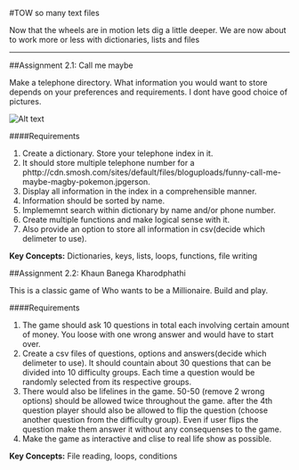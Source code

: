 #TOW so many text files

Now that the wheels are in motion lets dig a little deeper. We are now about to work more or less with dictionaries, lists and files

-----

##Assignment 2.1: Call me maybe

Make a telephone directory. What information you would want to store depends on your preferences and requirements. I dont have good choice of pictures.

![Alt text](http://cdn.smosh.com/sites/default/files/bloguploads/funny-call-me-maybe-magby-pokemon.jpg)

####Requirements
1. Create a dictionary. Store your telephone index in it.
2. It should store multiple telephone number for a phttp://cdn.smosh.com/sites/default/files/bloguploads/funny-call-me-maybe-magby-pokemon.jpgerson.
3. Display all information in the index in a comprehensible manner.
4. Information should be sorted by name.
5. Implememnt search within dictionary by name and/or phone number.
6. Create multiple functions and make logical sense with it.
7. Also provide an option to store all information in csv(decide which delimeter to use).

**Key Concepts:** Dictionaries, keys, lists, loops, functions, file writing

##Assignment 2.2: Khaun Banega Kharodphathi

This is a classic game of Who wants to be a Millionaire. Build and play.

####Requirements
1. The game should ask 10 questions in total each involving certain amount of money. You loose with one wrong answer and would have to start over.
2. Create a csv files of questions, options and answers(decide which delimeter to use). It should countain about 30 questions that can be divided into 10 difficulty groups. Each time a question would be randomly selected from its respective groups.
3. There would also be lifelines in the game. 50-50 (remove 2 wrong options) should be allowed twice throughout the game. after the 4th question player should also be allowed to flip the question (choose another question from the difficulty group). Even if user flips the question make them answer it without any consequenses to the game.
4. Make the game as interactive and clise to real life show as possible.

**Key Concepts:** File reading, loops, conditions